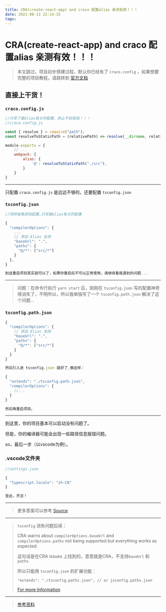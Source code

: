 ```yaml
---
title: CRA(create-react-app) and craco 配置alias 亲测有效！！！
date: 2021-08-13 22:14:15
tags:
---
```


# CRA(create-react-app) and craco 配置alias 亲测有效！！！

> 本文跳过，项目初步搭建过程，默认你已经有了 `craco.config` ，如果想要完整的项目教程，请跳转到 [官方文档](https://ant.design/docs/react/use-with-create-react-app-cn#%E9%AB%98%E7%BA%A7%E9%85%8D%E7%BD%AE) 

## 直接上干货！

<!-- more -->

### `craco.config.js`

```javascript
//只写了跟alias有关的配置，防止干扰视线！！！
//craco.config.js 

const { resolve } = require("path");
const resolveToStaticPath = (relativePath) => resolve(__dirname, relativePath);

module.exports = {
    // ...
    webpack: {
        alias: {
            '@': resolveToStaticPath("./src"),
        }
    }
}
```

---

只配置 `craco.config.js` 是远远不够的，还要配置 `tsconfig.json` 

### `tsconfig.json`

```javascript
//同样省略其他配置,只写跟alias有关的配置

{
  "compilerOptions": {
    ...
    // 添加 Alias 支持
    "baseUrl": ".",
    "paths": {
      "@/*": ["src/*"]
    }
  },
}

到这重启项目其实就可以了，如果你重启后不可以正常使用，请继续看我遇到的问题...
```

---

> 问题：在命令行执行 `yarn start` 后，刚刚在 `tsconfig.json` 写的配置神奇得消失了，不明所以，所以我单独写了一个 `tsconfig.path.json` 解决了这个问题...

### `tsconfig.path.json` 

```javascript
{
  "compilerOptions": {
    // 添加 Alias 支持
    "baseUrl": ".",
    "paths": {
      "@/*": ["src/*"]
    }
  }
}

然后引入进 tsconfig.json 就好了,像这样：

{
  "extends": "./tsconfig.path.json",
  "compilerOptions": {
    //...
  }
}

然后再重启项目。
```

---

到这里，你的项目基本可以启动没有问题了。

但是，你的编译器可能会出现一些路径信息报错问题。

so，最后一步（以vscode为例）。

### .vscode文件夹

```javascript
//settings.json

{
  "typescript.locale": "zh-CN"
}

至此，齐活！

```

---



> 更多答案可以参考 [Source](https://stackoverflow.com/questions/56387849/how-to-set-alias-path-via-webpack-in-cra-create-react-app-and-craco) 

---



>  `tsconfig` 消失问题后续：
>
>  CRA warns about `compilerOptions.baseUrl` and `compilerOptions.paths` not being supported but everything works as expected. 
>
>  这句话是在CRA issues 上找到的，意思就是CRA，不支持`baseUrl` 和 `paths` 
>
>  所以只能用 `tsconfig.json` 的扩展功能：
>
>  `"extends": "./tsconfig.paths.json", // or jsconfig.paths.json` 
>
>  [For more Information](https://github.com/facebook/create-react-app/issues/5118) 

---

>[参考资料](https://blog.csdn.net/chrislincp/article/details/97312235) 
